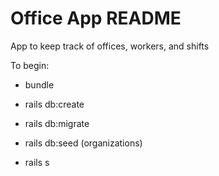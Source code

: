 # Office App README

App to keep track of offices, workers, and shifts

To begin:

* bundle

* rails db:create

* rails db:migrate

* rails db:seed (organizations)

* rails s
